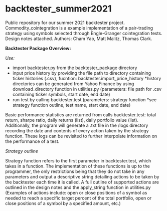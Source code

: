 # backtester_summer2021
Public repository for our summer 2021 backtester project. Commodity_cointegration is a example implementation of a pair-trading strategy using symbols selected through Engle-Granger cointegration tests. Design notes attached.
Authors: Cham Yao, Matt Malitz, Thomas Clark.

**Backtester Package Overview:**

_Use:_
  - import backtester.py from the backtester_package directory
  - input price history by providing the file path to directory containing ticker histories (.csv), fucntion: backtester.import_price_history *history directories can be generated from Yahoo Finance by using download_directory function in utilities.py (parameters: file path for .csv containing ticker symbols, start date, end date) 
  - run test by calling backtester.test (parameters: strategy function *see strategy function outline, test name, start date, end date)
 
Basic performance statistics are returned from calls backtester.test: total return, sharpe ratio, daily returns (list), daily portfolio value (list). Additionally, the program will generate a .txt file in the /logs directory recording the date and contents of every action taken by the strategy function. These logs can be revisited to further interpolate information on the performance of a test.
 
*Strategy outline*

Strategy function refers to the first parameter in backtester.test, which takes in a function. The implementation of these functions is up to the programmer, the only restrictions being that they do not take in any parameters and output a descriptive string detailing actions to be taken by the backtester each time it is called. A full outline of supported actions are outlined in the design notes and the apply_string function in utilities.py (Examples of actions include: open or close positions of a symbol as needed to reach a specific target percent of the total portfolio, open or close positions of a symbol by a specified amount, etc.) 
